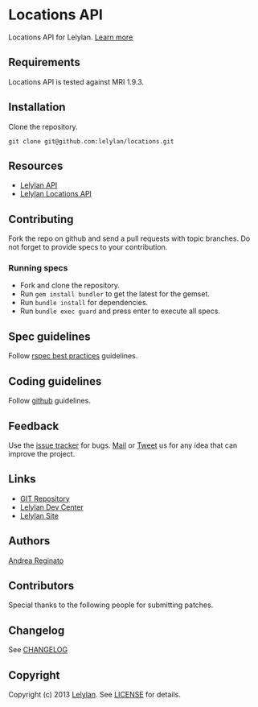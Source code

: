 # Locations API

Locations API for Lelylan. [Learn more](http://dev.lelylan.com/rest/locations/)


## Requirements

Locations API is tested against MRI 1.9.3.


## Installation

Clone the repository.

    git clone git@github.com:lelylan/locations.git


## Resources

* [Lelylan API](http://dev.lelylan.com)
* [Lelylan Locations API](http://dev.lelylan.com/rest/locations/)


## Contributing

Fork the repo on github and send a pull requests with topic branches. Do not forget to 
provide specs to your contribution.


### Running specs

* Fork and clone the repository.
* Run `gem install bundler` to get the latest for the gemset.
* Run `bundle install` for dependencies.
* Run `bundle exec guard` and press enter to execute all specs.


## Spec guidelines

Follow [rspec best practices](https://docs.google.com/document/d/1gi00-wwPaLk5VvoAJhBVNh9Htw4Rwmj-Ut88T4M2MwI/edit?hl=en#) guidelines.


## Coding guidelines

Follow [github](https://github.com/styleguide/) guidelines.


## Feedback

Use the [issue tracker](http://github.com/lelylan/locations/issues) for bugs.
[Mail](mailto:touch@lelylan.com) or [Tweet](http://twitter.com/lelylan) us for any idea that can improve the project.


## Links 

* [GIT Repository](http://github.com/lelylan/locations)
* [Lelylan Dev Center](http://dev.lelylan.com)
* [Lelylan Site](http://lelylan.com)


## Authors

[Andrea Reginato](http://twitter.com/andreareginato)


## Contributors

Special thanks to the following people for submitting patches.


## Changelog

See [CHANGELOG](locations/blob/master/CHANGELOG.md)


## Copyright

Copyright (c) 2013 [Lelylan](http://lelylan.com). See [LICENSE](locations/blob/master/LICENSE.md) for details.
